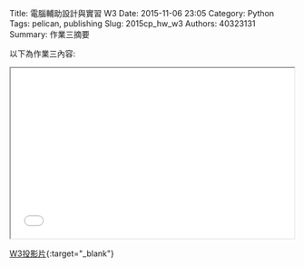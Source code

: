 Title: 電腦輔助設計與實習  W3
Date: 2015-11-06 23:05
Category: Python
Tags: pelican, publishing
Slug: 2015cp_hw_w3
Authors: 40323131
Summary: 作業三摘要

以下為作業三內容:

<iframe src="40323131_cp_w3_p.html" width="500" height="300"></iframe>

[W3投影片](40323131_cp_w3_p.html){:target="_blank"}


